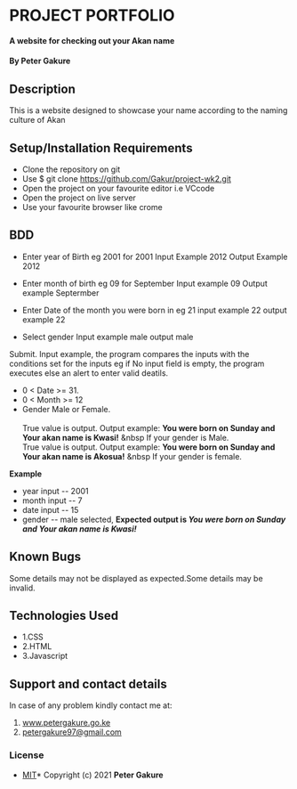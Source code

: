 #  PROJECT PORTFOLIO
#### A website for checking out your Akan name
#### By **Peter Gakure**
## Description
This is a website designed to showcase your name according to the naming culture of Akan
## Setup/Installation Requirements
* Clone the repository on git
* Use $ git clone https://github.com/Gakur/project-wk2.git
* Open the project on your favourite editor i.e VCcode
* Open the project on live server
* Use your favourite browser like crome
## BDD
* Enter year of Birth eg 2001 for 2001
     Input Example 2012
     Output Example 2012

* Enter month of birth eg 09 for September
    Input example 09
    Output example Septermber

* Enter Date of the month you were born in eg 21
    input example 22
    output example 22

* Select gender 
    Input example male
    output male

Submit.
Input example, the program compares the inputs with the conditions set for the inputs eg if No input field is empty, the program executes else an alert to enter valid deatils.
* 0 < Date >= 31.
* 0 < Month >= 12
* Gender Male or Female. <br/>  
True value is output. Output example: **You were born on Sunday and Your akan name is Kwasi!** &nbsp If your gender is Male.<br/>
True value is output. Output example: **You were born on Sunday and Your akan name is  Akosua!** &nbsp If your gender is female.  

**Example**
* year input   -- 2001
* month input  -- 7
* date input -- 15
* gender -- male selected,
**Expected output is *You were born on Sunday and Your akan name is Kwasi!***

## Known Bugs
Some details may not be displayed as expected.Some details may be invalid.
## Technologies Used
* 1.CSS
* 2.HTML
* 3.Javascript
## Support and contact details
In case of any problem kindly contact me at:
1. www.petergakure.go.ke 
2. petergakure97@gmail.com
### License
* [MIT]("https://github.com/Gakur/project-wk2/blob/master/License")*
Copyright (c) 2021 **Peter Gakure**